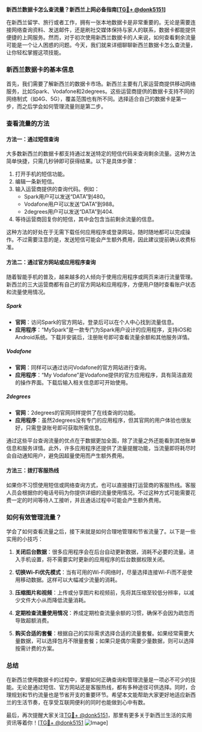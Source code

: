 **新西兰数据卡怎么查流量？新西兰上网必备指南[[TG💪+ @donk5151](https://t.me/s/donk5151)]**

在新西兰留学、旅行或者工作，拥有一张本地数据卡是非常重要的。无论是需要连接网络查询资料、发送邮件，还是刷社交媒体保持与家人的联系，数据卡都能提供便捷的上网服务。然而，对于初次使用新西兰数据卡的人来说，如何查看剩余流量可能是一个让人困惑的问题。今天，我们就来详细聊聊新西兰数据卡怎么查流量，让你轻松掌握这项技能。

### 新西兰数据卡的基本信息

首先，我们需要了解新西兰的数据卡市场。新西兰主要有几家运营商提供移动网络服务，比如Spark、Vodafone和2degrees。这些运营商提供的数据卡支持不同的网络制式（如4G、5G），覆盖范围也有所不同。选择适合自己的数据卡是第一步，而之后学会如何管理流量则是第二步。

### 查看流量的方法

#### 方法一：通过短信查询
大多数新西兰的数据卡都支持通过发送特定的短信代码来查询剩余流量。这种方法简单快捷，只需几秒钟即可获得结果。以下是具体步骤：

1. 打开手机的短信功能。
2. 编辑一条新短信。
3. 输入运营商提供的查询代码。例如：
   - Spark用户可以发送“DATA”到480。
   - Vodafone用户可以发送“DATA”到988。
   - 2degrees用户可以发送“DATA”到404.
4. 等待运营商回复你的短信，其中会包含当前剩余流量的信息。

这种方法的好处在于无需下载任何应用程序或登录网站，随时随地都可以完成操作。不过需要注意的是，发送短信可能会产生额外费用，因此建议提前确认收费标准。

#### 方法二：通过官方网站或应用程序查询
随着智能手机的普及，越来越多的人倾向于使用应用程序或网页来进行流量管理。新西兰的三大运营商都有自己的官方网站和应用程序，方便用户随时查看账户状态和流量使用情况。

##### Spark
- **官网**：访问Spark的官方网站，登录后可以在个人中心找到流量信息。
- **应用程序**：“MySpark”是一款专门为Spark用户设计的应用程序，支持iOS和Android系统。下载并安装后，注册账号即可查看流量余额和其他服务详情。

##### Vodafone
- **官网**：同样可以通过访问Vodafone的官方网站进行查询。
- **应用程序**：“My Vodafone”是Vodafone提供的官方应用程序，具有简洁直观的操作界面。下载后输入相关信息即可开始使用。

##### 2degrees
- **官网**：2degrees的官网同样提供了在线查询的功能。
- **应用程序**：虽然2degrees没有专门的应用程序，但其官网的用户体验也很友好，只需登录账号即可获取所需信息。

通过这些平台查询流量的优点在于数据更加全面，除了流量之外还能看到其他账单信息和服务详情。此外，许多应用程序还提供了流量提醒功能，当流量即将耗尽时会自动通知用户，避免因超量使用而产生额外费用。

#### 方法三：拨打客服热线
如果你不习惯使用短信或网络查询方式，也可以直接拨打运营商的客服热线。客服人员会根据你的电话号码为你提供详细的流量使用情况。不过这种方式可能需要花费一定的时间等待人工接听，并且通话过程中可能会产生额外费用。

### 如何有效管理流量？

学会了如何查看流量之后，接下来就是如何合理地管理和节省流量了。以下是一些实用的小技巧：

1. **关闭后台数据**：很多应用程序会在后台自动更新数据，消耗不必要的流量。进入手机设置，将不需要实时更新的应用程序的后台数据权限关闭。
   
2. **切换Wi-Fi优先模式**：当有可用的Wi-Fi网络时，尽量选择连接Wi-Fi而不是使用移动数据。这样可以大幅减少流量的消耗。

3. **压缩图片和视频**：上传或分享图片和视频前，先将其压缩至较低分辨率，以减少文件大小从而降低流量消耗。

4. **定期检查流量使用情况**：养成定期检查流量余额的习惯，确保不会因为疏忽而导致超额消费。

5. **购买合适的套餐**：根据自己的实际需求选择合适的流量套餐。如果经常需要大量数据，可以选择包月不限量套餐；如果只是偶尔需要少量数据，则可以选择按需计费的方案。

### 总结

在新西兰使用数据卡的过程中，掌握如何正确查询和管理流量是一项必不可少的技能。无论是通过短信、官方网站还是客服热线，都有多种途径可供选择。同时，合理规划和节约流量也是节省开支的重要环节。希望本文能帮助大家更好地适应新西兰的生活节奏，在享受互联网便利的同时也能做到心中有数。

最后，再次提醒大家关注[TG💪+ @donk5151](https://t.me/s/donk5151)，那里有更多关于新西兰生活的实用资讯等着你！[[TG💪+ @donk5151](https://t.me/s/donk5151) ![Image](https://i.postimg.cc/rwNCRYN7/Snipaste-2025-04-30-17-27-05.png)]